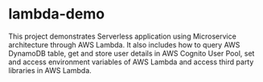 # lambda-demo
This project demonstrates Serverless application using Microservice architecture through AWS Lambda. It also includes how to query AWS DynamoDB table, get and store user details in AWS Cognito User Pool, set and access environment variables of AWS Lambda and access third party libraries in AWS Lambda.
